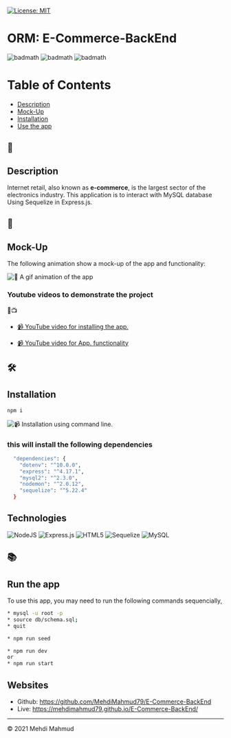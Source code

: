 [![License: MIT](https://img.shields.io/badge/License-MIT-yellow.svg)](https://opensource.org/licenses/MIT)

# ORM: E-Commerce-BackEnd

![badmath](https://img.shields.io/github/issues/MehdiMahmud79/E-Commerce-BackEnd)
![badmath](https://img.shields.io/github/forks/MehdiMahmud79/E-Commerce-BackEnd)
![badmath](https://img.shields.io/github/stars/MehdiMahmud79/E-Commerce-BackEnd)

# Table of Contents 

* [Description](#description)
* [Mock-Up](#🚀)
* [Installation](#installation)
* [Use the app](#📚)



## 📝
## Description 

Internet retail, also known as **e-commerce**, is the largest sector of the electronics industry. This application is to interact with MySQL database Using Sequelize in Express.js.


## 🚀
## Mock-Up

The following animation show a mock-up of the app and functionality:


![📸 A gif animation of the app](./assets/screen.gif)


### Youtube videos to demonstrate the project
🔴📺

* [📹 YouTube video for installing the app.](https://youtu.be/MN-CRUqIAGI)

* [📹 YouTube video for App. functionality](https://youtu.be/7Pg9gin8lWo)

## 🛠️ 
##  Installation
```bash
npm i
```
![📹 Installation using command line.](./assets/install.gif)

### this will install the following dependencies 
```bash
  "dependencies": {
    "dotenv": "^10.0.0",
    "express": "^4.17.1",
    "mysql2": "^2.3.0",
    "nodemon": "^2.0.12",
    "sequelize": "^5.22.4"
  }

```
## Technologies
![NodeJS](https://img.shields.io/badge/node.js-%2343853D.svg?style=for-the-badge&logo=node.js&logoColor=white)
![Express.js](https://img.shields.io/badge/express.js-%23404d59.svg?style=for-the-badge&logo=express&logoColor=%2361DAFB)
![HTML5](https://img.shields.io/badge/html5-%23E34F26.svg?style=for-the-badge&logo=html5&logoColor=white)
![Sequelize](https://img.shields.io/badge/Sequelize-52B0E7?style=for-the-badge&logo=Sequelize&logoColor=white)
![MySQL](https://img.shields.io/badge/mysql-%2300f.svg?style=for-the-badge&logo=mysql&logoColor=white)

## 📚
## Run the app

  To use this app, you may need to run the following commands sequencially,

```bash
* mysql -u root -p
* source db/schema.sql;
* quit

* npm run seed

* npm run dev
or
* npm run start
```


## Websites
* Github: https://github.com/MehdiMahmud79/E-Commerce-BackEnd
* Live: https://mehdimahmud79.github.io/E-Commerce-BackEnd/



---
© 2021 Mehdi Mahmud
